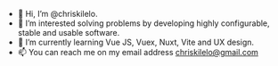 - 👋 Hi, I’m @chriskilelo.
- 👀 I’m interested solving problems by developing highly configurable, stable and usable software.
- 🌱 I’m currently learning Vue JS, Vuex, Nuxt, Vite and UX design.
- 📫 You can reach me on my email address chriskilelo@gmail.com

<!---
chriskilelo/chriskilelo is a ✨ special ✨ repository because its `README.md` (this file) appears on your GitHub profile.
You can click the Preview link to take a look at your changes.
--->
